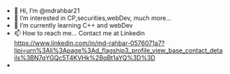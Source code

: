 - 👋 Hi, I’m @mdrahbar21
- 👀 I’m interested in CP,securities,webDev, much more...
- 🌱 I’m currently learning C++ and webDev
- 📫 How to reach me... Contact me at Linkedin https://www.linkedin.com/in/md-rahbar-0576071a7?lipi=urn%3Ali%3Apage%3Ad_flagship3_profile_view_base_contact_details%3BN7qYGQc5T4KVHk%2BqBt1aYQ%3D%3D
- 

<!---
mdrahbar21/mdrahbar21 is a ✨ special ✨ repository because its `README.md` (this file) appears on your GitHub profile.
You can click the Preview link to take a look at your changes.
--->
